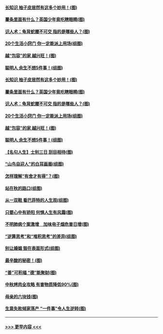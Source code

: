 #### [长知识 柚子皮居然有这多个妙用！(图)](../pages/p8/907425.md?t=09170455) 
#### [薯条里面有什么？英国少年竟吃瞎眼睛(图)](../pages/p8/907381.md?t=09170455) 
#### [识人术：龟背蛇腰不可交 指的是哪些人？(图)](../pages/p8/907503.md?t=09170455) 
#### [20个生活小窍门 你一定能派上用场(组图)](../pages/p8/907510.md?t=09170455) 
#### [越“包容”的家 越兴旺！(图)](../pages/p8/907328.md?t=09170455) 
#### [聪明人 余生不想5件事！(组图)](../pages/p8/907364.md?t=09170455) 
#### [长知识 柚子皮居然有这多个妙用！(图)](../pages/p8/907425.md?t=09170455) 
#### [薯条里面有什么？英国少年竟吃瞎眼睛(图)](../pages/p8/907381.md?t=09170455) 
#### [识人术：龟背蛇腰不可交 指的是哪些人？(图)](../pages/p8/907503.md?t=09170455) 
#### [20个生活小窍门 你一定能派上用场(组图)](../pages/p8/907510.md?t=09170455) 
#### [越“包容”的家 越兴旺！(图)](../pages/p8/907328.md?t=09170455) 
#### [聪明人 余生不想5件事！(组图)](../pages/p8/907364.md?t=09170455) 
#### [【名句人生】士别三日 刮目相待(图)](../pages/p8/906988.md?t=09170455) 
#### [“山鸟自迎人”的白耳画眉(组图)](../pages/p8/907332.md?t=09170455) 
#### [怎样理解“有舍才有得”？(图)](../pages/p8/906872.md?t=09170455) 
#### [站在秋的路口(组图)](../pages/p8/906914.md?t=09170455) 
#### [从一双鞋 看巴菲特的人生观(组图)](../pages/p8/907311.md?t=09170455) 
#### [只要心中有骄阳 何惧人生有风霜(图)](../pages/p8/907320.md?t=09170455) 
#### [不明肺病个案激增　加味电子烟危害日增(图)](../pages/p8/907307.md?t=09170455) 
#### [“逆算思考”和“堆积思考”的差异(组图)](../pages/p8/907229.md?t=09170455) 
#### [别让婚姻 毁在表面形式(组图)](../pages/p8/907118.md?t=09170455) 
#### [最辛酸的秘密！(图)](../pages/p8/906327.md?t=09170455) 
#### [“善”可积福 “德”能聚财(图)](../pages/p8/906906.md?t=09170455) 
#### [中秋烤肉全攻略 有害物质降低90%(图)](../pages/p8/907227.md?t=09170455) 
#### [母亲的六块钱(图)](../pages/p8/907107.md?t=09170455) 
#### [生意失败倾家荡产 “一件事”令人生逆转(图)](../pages/p8/907101.md?t=09170455) 

----
#### [ >>> 更早内容 <<< ](../indexes/p8-earlier.md)
